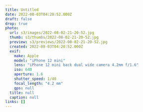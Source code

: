 ```yaml
---
title: Untitled
date: 2022-08-03T04:20:52.000Z
draft: false
drop: true
photo:
  url: s3/images/2022-08-02-21-20-52.jpg
  thumb: s3/thumbs/2022-08-02-21-20-52.jpg
  preview: s3/previews/2022-08-02-21-20-52.jpg
  created: 2022-08-03T04:20:52.000Z
  exif:
    make: Apple
    model: "iPhone 12 mini"
    lens: "iPhone 12 mini back dual wide camera 4.2mm f/1.6"
    iso: 640
    aperture: 1.6
    shutter_speed: 1/40
    focal_length: "4.2 mm"
    gps: null
  title: null
  caption: null
links: []
---
```

